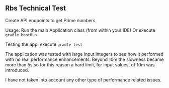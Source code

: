 Rbs Technical Test 
---------------------

Create API endpoints to get Prime numbers  

Usage: Run the main Application class (from within your IDE) Or execute ```gradle bootRun```

Testing the app: execute ```gradle test```

The application was tested with large input integers to see how it performed with no real performance enhancements. Beyond 10m the slowness became more than 5s so for this reason a hard limit, for input values, of 10m was introduced.

I have not taken into account any other type of performance related issues.


